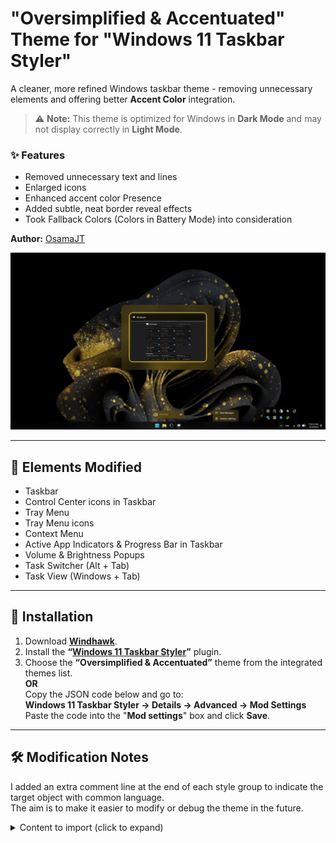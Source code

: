 # "Oversimplified & Accentuated" Theme for "Windows 11 Taskbar Styler"

A cleaner, more refined Windows taskbar theme - removing unnecessary elements and offering better **Accent Color** integration.

> ⚠️ **Note:** This theme is optimized for Windows in **Dark Mode** and may not display correctly in **Light Mode**.

### ✨ Features
- Removed unnecessary text and lines
- Enlarged icons  
- Enhanced accent color Presence  
- Added subtle, neat border reveal effects
- Took Fallback Colors (Colors in Battery Mode) into consideration

**Author:** [OsamaJT](https://github.com/OsamaHJT)

![Screenshot](Taskbar.png)

---

## 🎨 Elements Modified
- Taskbar
- Control Center icons in Taskbar
- Tray Menu
- Tray Menu icons
- Context Menu
- Active App Indicators & Progress Bar  in Taskbar
- Volume & Brightness Popups  
- Task Switcher (Alt + Tab)  
- Task View (Windows + Tab)
  
---

## 🧩 Installation

1. Download **[Windhawk](https://windhawk.net/)**.  
2. Install the **“[Windows 11 Taskbar Styler](https://windhawk.net/mods/windows-11-taskbar-styler)”** plugin.  
3. Choose the **“Oversimplified & Accentuated”** theme from the integrated themes list.  
   **OR**  
   Copy the JSON code below and go to:  
   **Windows 11 Taskbar Styler → Details → Advanced → Mod Settings**  
   Paste the code into the "**Mod settings**" box and click **Save**.


---

## 🛠️ Modification Notes

I added an extra comment line at the end of each style group to indicate the target object with common language.  
The aim is to make it easier to modify or debug the theme in the future.


<details>
<summary>Content to import (click to expand)</summary>

```json
{
"controlStyles[0].target": "MenuFlyoutPresenter",
"controlStyles[0].styles[0]": "Background:=$DarkAccent",
"controlStyles[0].styles[1]": "//Target= Context Menu",

"controlStyles[1].target": "Rectangle#BackgroundFill",
"controlStyles[1].styles[0]": "Fill:=$Alt",
"controlStyles[1].styles[1]": "//Target= Taskbar",

"controlStyles[2].target": "Rectangle#BackgroundStroke",
"controlStyles[2].styles[0]": "Visibility=Collapsed",
"controlStyles[2].styles[1]": "//Target= Taskbar Upper Border",

"controlStyles[3].target": "SystemTray.OmniButton#ControlCenterButton > Grid > ContentPresenter#ContentPresenter > ItemsPresenter > StackPanel > ContentPresenter > SystemTray.IconView#SystemTrayIcon > Grid#ContainerGrid > Grid#ContentGrid > SystemTray.TextIconContent > Grid#ContainerGrid > SystemTray.AdaptiveTextBlock#Base > TextBlock#InnerTextBlock",
"controlStyles[3].styles[0]": "FontSize=22",
"controlStyles[3].styles[1]": "//Target= Taskbar > Control Center Taskbar icons",

"controlStyles[4].target": "Taskbar.TaskListLabeledButtonPanel@RunningIndicatorStates > Rectangle#RunningIndicator",
"controlStyles[4].styles[0]": "Fill@ActiveRunningIndicator:=$SolidAccent",
"controlStyles[4].styles[1]": "Height=4",
"controlStyles[4].styles[2]": "Width@ActiveRunningIndicator=25",
"controlStyles[4].styles[3]": "//Target= Taskbar > App Running Indicator",

"controlStyles[5].target": "Taskbar.TaskListButton > Taskbar.TaskListLabeledButtonPanel > Microsoft.UI.Xaml.Controls.ProgressBar#ProgressIndicator",
"controlStyles[5].styles[0]": "MinHeight=4",
"controlStyles[5].styles[1]": "Width=25",
"controlStyles[5].styles[2]": "//Target= Taskbar > App Progress Bar > Track Container",

"controlStyles[6].target": "Grid#LayoutRoot@CommonStates > Border#ProgressBarRoot > Border > Grid > Rectangle#DeterminateProgressBarIndicator",
"controlStyles[6].styles[0]": "Fill@Updating:= <SolidColorBrush Color=\"Green\" Opacity=\"1\" />",
"controlStyles[6].styles[1]": "Fill@Determinate:= <SolidColorBrush Color=\"Green\" Opacity=\"1\" />",
"controlStyles[6].styles[2]": "Fill@Paused:= <SolidColorBrush Color=\"Orange\" Opacity=\"1\" />",
"controlStyles[6].styles[3]": "Fill@Error:= <SolidColorBrush Color=\"Red\" Opacity=\"1\" />",
"controlStyles[6].styles[4]": "Fill@UpdatingError:= <SolidColorBrush Color=\"Red\" Opacity=\"1\" />",
"controlStyles[6].styles[5]": "//Target= Taskbar > App Progress Bar > Fill Track",

"controlStyles[7].target": "Rectangle#ProgressBarTrack",
"controlStyles[7].styles[0]": "Fill=Transparent",
"controlStyles[7].styles[1]": "//Target= Taskbar > App Progress Bar > Empty Track",

"controlStyles[8].target": "Grid#OverflowRootGrid",
"controlStyles[8].styles[0]": "Padding:=",
"controlStyles[8].styles[1]": "//Target= System Tray Menu Container",

"controlStyles[9].target": "Border#OverflowFlyoutBackgroundBorder",
"controlStyles[9].styles[0]": "Background:=$Alt",
"controlStyles[9].styles[1]": "Shadow:=",
"controlStyles[9].styles[2]": "BorderThickness:=",
"controlStyles[9].styles[3]": "//Target= System Tray Menu",

"controlStyles[10].target": "SystemTray.ImageIconContent > Windows.UI.Xaml.Controls.Grid#ContainerGrid > Windows.UI.Xaml.Controls.Image",
"controlStyles[10].styles[0]": "Height=20",
"controlStyles[10].styles[1]": "Width=20",
"controlStyles[10].styles[2]": "//Target= System Tray icons",

"controlStyles[11].target": "Grid#ConfirmatorMainGrid",
"controlStyles[11].styles[0]": "Background:=$DarkAccent",
"controlStyles[11].styles[1]": "BorderBrush=Transparent",
"controlStyles[11].styles[2]": "CornerRadius=15",
"controlStyles[11].styles[3]": "Margin=0,0,0,5",
"controlStyles[11].styles[4]": "Padding=4,0,0,0",
"controlStyles[11].styles[5]": "Shadow:=",
"controlStyles[11].styles[6]": "//Target= Volume & Brightness Popups > Plate",

"controlStyles[12].target": "Grid#BrightnessConfirmator",
"controlStyles[12].styles[0]": "Padding=6,0,16,0",
"controlStyles[12].styles[1]": "//Target= Brigtness Popup Container",

"controlStyles[13].target": "Microsoft.UI.Xaml.Controls.AnimatedIcon#BrightnessIcon",
"controlStyles[13].styles[0]": "Height=30",
"controlStyles[13].styles[1]": "Width=30",
"controlStyles[13].styles[2]": "Margin=0,-1,12,0",
"controlStyles[13].styles[3]": "//Target= Brigtness Popup > Brightness icon",

"controlStyles[14].target": "Microsoft.UI.Xaml.Controls.AnimatedIcon#VolumeIcon",
"controlStyles[14].styles[0]": "Height=30",
"controlStyles[14].styles[1]": "Width=30",
"controlStyles[14].styles[2]": "//Target= Volume Popup > Volume icon",

"controlStyles[15].target": "TextBlock#volumeLevelText",
"controlStyles[15].styles[0]": "FontSize=15",
"controlStyles[15].styles[1]": "//Target= Volume Popup > Volume Degree Text",

"controlStyles[16].target": "Rectangle#HorizontalDecreaseRect",
"controlStyles[16].styles[0]": "Height=6",
"controlStyles[16].styles[1]": "//Target= Volume & Brightness Popups > Track Container",

"controlStyles[17].target": "Rectangle#HorizontalTrackRect",
"controlStyles[17].styles[0]": "Fill=Transparent",
"controlStyles[17].styles[1]": "Height=6",
"controlStyles[17].styles[2]": "//Target= Volume & Brightness Popups > Empty Track",

"controlStyles[18].target": "Grid#HorizontalTemplate > Rectangle#HorizontalDecreaseRect",
"controlStyles[18].styles[0]": "Fill:= <AcrylicBrush TintColor=\"{ThemeResource SystemAccentColor}\" TintOpacity=\"1\" TintLuminosityOpacity=\"1\" FallbackColor=\"{ThemeResource SystemAccentColorDark2}\" />",
"controlStyles[18].styles[1]": "//Target= Volume & Brightness Popups > Fill Track",

"controlStyles[19].target": "Grid#ModalRootGrid > Border#BackgroundElement",
"controlStyles[19].styles[0]": "Background:=$DarkAccent",
"controlStyles[19].styles[1]": "BorderBrush=Transparent",
"controlStyles[19].styles[2]": "CornerRadius=20",
"controlStyles[19].styles[3]": "Shadow:=",
"controlStyles[19].styles[4]": "//Target= Alt+Tab Window Background",

"controlStyles[20].target": "Border#BackgroundDimmingLayer",
"controlStyles[20].styles[0]": "Background:= <WindhawkBlur BlurAmount=\"30\" TintColor=\"#00000080\" />",
"controlStyles[20].styles[1]": "//Target= Task View Background (Windows+Tab)",

"controlStyles[21].target": "Border#VirtualDesktopBarBackground",
"controlStyles[21].styles[0]": "Background:= <SolidColorBrush Color=\"{ThemeResource SystemAccentColorDark1}\" Opacity=\"0.4\" />",
"controlStyles[21].styles[1]": "BorderBrush=Transparent",
"controlStyles[21].styles[2]": "//Target= Task View (Windows+Tab) > Virtual Desktops Plate ",

"styleConstants[0]": "Alt= <AcrylicBrush TintColor=\"{ThemeResource SystemAltHighColor}\" TintOpacity=\"0.6\" TintLuminosityOpacity=\"0.6\" FallbackColor=\"{ThemeResource SystemAltHighColor}\" />",
"styleConstants[1]": "Accent = <AcrylicBrush TintColor=\"{ThemeResource SystemAccentColor}\" TintOpacity=\"0.6\" TintLuminosityOpacity=\"0.6\" FallbackColor=\"{ThemeResource SystemAccentColor}\" />",
"styleConstants[2]": "DarkAccent = <AcrylicBrush TintColor=\"{ThemeResource SystemAccentColorDark1}\" TintOpacity=\"0.6\" TintLuminosityOpacity=\"0.3\" FallbackColor=\"{ThemeResource SystemAccentColorDark1}\" />",
"styleConstants[3]": "SolidAccent = <SolidColorBrush Color=\"{ThemeResource SystemAccentColor}\" Opacity=\"1\" />",
"styleConstants[4]": "Reveal= <RevealBorderBrush Color=\"Transparent\" TargetTheme=\"1\" Opacity=\"1\" />"
}
```
